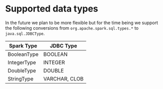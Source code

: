 # Supported data types

In the future we plan to be more flexible but
for the time being we support the following conversions
from `org.apache.spark.sql.types.*` to
`java.sql.JDBCType`.

| Spark Type  | JDBC Type     |
|-------------|---------------|
| BooleanType | BOOLEAN       |
| IntegerType | INTEGER       |
| DoubleType  | DOUBLE        |
| StringType  | VARCHAR, CLOB |
